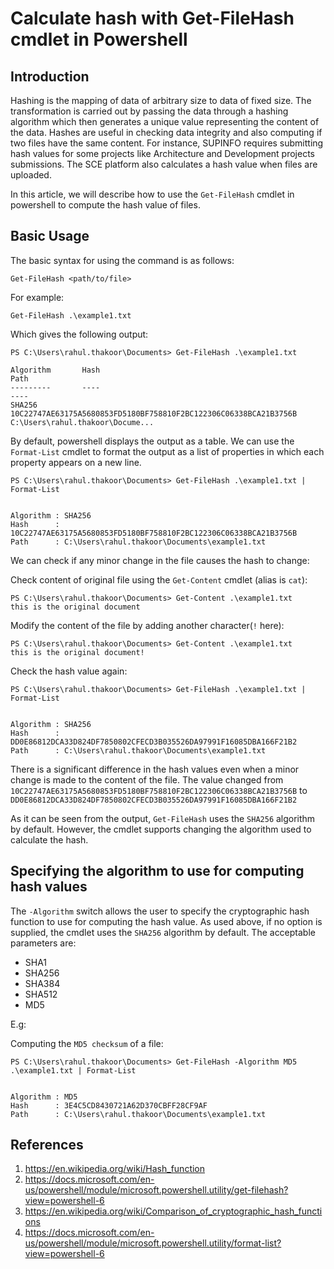 # Calculate hash with Get-FileHash cmdlet in Powershell

## Introduction
Hashing is the mapping of data of arbitrary size to data of fixed size. The transformation is carried out by passing the data through a hashing algorithm which then generates a unique value representing the content of the data. Hashes are useful in checking data integrity and also computing if two files have the same content. For instance, SUPINFO requires submitting hash values for some projects like Architecture and Development projects submissions. The SCE platform also calculates a hash value when files are uploaded.

In this article, we will describe how to use the `Get-FileHash` cmdlet in powershell to compute the hash value of files.

## Basic Usage

The basic syntax for using the command is as follows:

```
Get-FileHash <path/to/file>
```

For example:

```
Get-FileHash .\example1.txt
```

Which gives the following output:

```
PS C:\Users\rahul.thakoor\Documents> Get-FileHash .\example1.txt

Algorithm       Hash                                                                   Path
---------       ----                                                                   ----
SHA256          10C22747AE63175A5680853FD5180BF758810F2BC122306C06338BCA21B3756B       C:\Users\rahul.thakoor\Docume...
```
By default, powershell displays the output as a table. We can use the `Format-List` cmdlet to format the output as a list of properties in which each property appears on a new line.

```
PS C:\Users\rahul.thakoor\Documents> Get-FileHash .\example1.txt | Format-List


Algorithm : SHA256
Hash      : 10C22747AE63175A5680853FD5180BF758810F2BC122306C06338BCA21B3756B
Path      : C:\Users\rahul.thakoor\Documents\example1.txt

```
We can check if any minor change in the file causes the hash to change:

Check content of original file using the `Get-Content` cmdlet (alias is `cat`):

```
PS C:\Users\rahul.thakoor\Documents> Get-Content .\example1.txt
this is the original document
```

Modify the content of the file by adding another character(`!` here):

```
PS C:\Users\rahul.thakoor\Documents> Get-Content .\example1.txt
this is the original document!
```

Check the hash value again:

```
PS C:\Users\rahul.thakoor\Documents> Get-FileHash .\example1.txt | Format-List


Algorithm : SHA256
Hash      : DD0E86812DCA33D824DF7850802CFECD3B035526DA97991F16085DBA166F21B2
Path      : C:\Users\rahul.thakoor\Documents\example1.txt
```

There is a significant difference in the hash values even when a minor change is made to the content of the file. The value changed from `10C22747AE63175A5680853FD5180BF758810F2BC122306C06338BCA21B3756B` to `DD0E86812DCA33D824DF7850802CFECD3B035526DA97991F16085DBA166F21B2`

As it can be seen from the output, `Get-FileHash` uses the `SHA256` algorithm by default. However, the cmdlet supports changing the algorithm used to calculate the hash.

## Specifying the algorithm to use for computing hash values
The `-Algorithm` switch allows the user to specify the cryptographic hash function to use for computing the hash value. As used above, if no option is supplied, the cmdlet uses the `SHA256` algorithm by default. The acceptable parameters are:
- SHA1
- SHA256
- SHA384
- SHA512
- MD5

E.g:

Computing the `MD5 checksum` of a file:

```
PS C:\Users\rahul.thakoor\Documents> Get-FileHash -Algorithm MD5 .\example1.txt | Format-List


Algorithm : MD5
Hash      : 3E4C5CD8430721A62D370CBFF28CF9AF
Path      : C:\Users\rahul.thakoor\Documents\example1.txt 
```
## References
1. https://en.wikipedia.org/wiki/Hash_function
2. https://docs.microsoft.com/en-us/powershell/module/microsoft.powershell.utility/get-filehash?view=powershell-6
3. https://en.wikipedia.org/wiki/Comparison_of_cryptographic_hash_functions
4. https://docs.microsoft.com/en-us/powershell/module/microsoft.powershell.utility/format-list?view=powershell-6